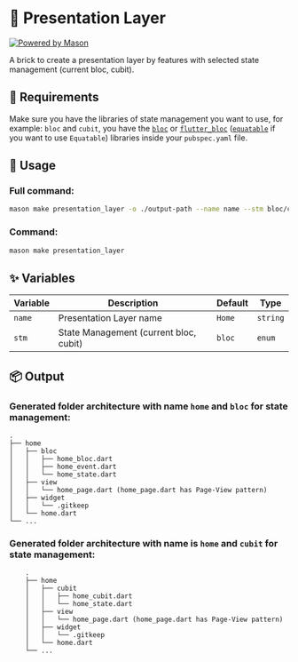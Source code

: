 # 🧱 Presentation Layer

[![Powered by Mason](https://img.shields.io/endpoint?url=https%3A%2F%2Ftinyurl.com%2Fmason-badge)](https://github.com/felangel/mason)

A brick to create a presentation layer by features with selected state management (current bloc, cubit).

## 🚧 Requirements

Make sure you have the libraries of state management you want to use, for example: `bloc` and `cubit`, you have the [`bloc`][1] or [`flutter_bloc`][2] ([`equatable`][3] if you want to use `Equatable`) libraries inside your `pubspec.yaml` file.

## 🚀 Usage

### Full command:

```sh
mason make presentation_layer -o ./output-path --name name --stm bloc/cubit
```

### Command:

```sh
mason make presentation_layer
```

## ✨ Variables

| Variable | Description                            | Default | Type     |
| -------- | -------------------------------------- | ------- | -------- |
| `name`   | Presentation Layer name                | `Home`  | `string` |
| `stm`    | State Management (current bloc, cubit) | `bloc`  | `enum`   |

## 📦 Output 

### Generated folder architecture with name `home` and `bloc` for state management:

    .
    ├── home
    │   ├── bloc
    │   │   ├── home_bloc.dart
    │   │   ├── home_event.dart
    │   │   └── home_state.dart
    │   ├── view
    │   │   └── home_page.dart (home_page.dart has Page-View pattern)
    │   ├── widget
    │   │   └── .gitkeep
    │   └── home.dart
    └── ...

### Generated folder architecture with name is `home` and `cubit` for state management:

        .
        ├── home
        │   ├── cubit
        │   │   ├── home_cubit.dart
        │   │   └── home_state.dart
        │   ├── view
        │   │   └── home_page.dart (home_page.dart has Page-View pattern)
        │   ├── widget
        │   │   └── .gitkeep
        │   └── home.dart
        └── ...

<!-- ### Generated folder architecture with name is `home` and `getx` for state management: -->

[1]: https://pub.dev/packages/bloc
[2]: https://pub.dev/packages/flutter_bloc
[3]: https://pub.dev/packages/equatable
[4]: https://pub.dev/packages/provider
[5]: https://pub.dev/packages/get
[6]: https://pub.dev/packages/flutter_riverpod
